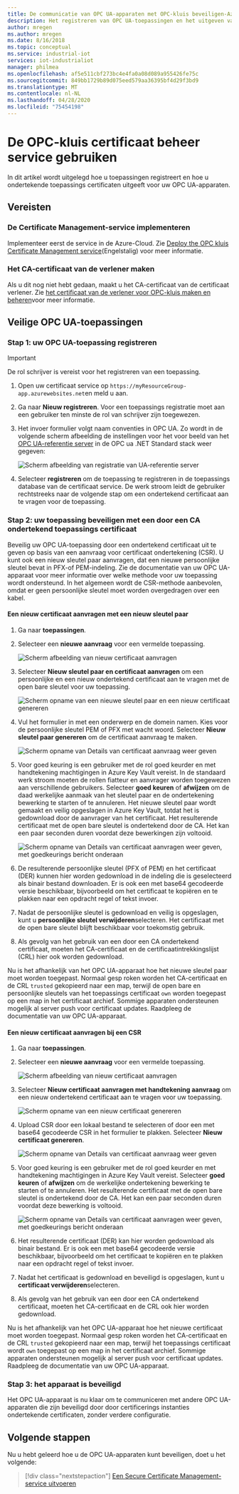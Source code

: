 ```yaml
---
title: De communicatie van OPC UA-apparaten met OPC-kluis beveiligen-Azure | Microsoft Docs
description: Het registreren van OPC UA-toepassingen en het uitgeven van ondertekende toepassings certificaten voor uw OPC UA-apparaten met OPC-kluis.
author: mregen
ms.author: mregen
ms.date: 8/16/2018
ms.topic: conceptual
ms.service: industrial-iot
services: iot-industrialiot
manager: philmea
ms.openlocfilehash: af5e511cbf273bc4e4fa0a08d089a955426fe75c
ms.sourcegitcommit: 849bb1729b89d075eed579aa36395bf4d29f3bd9
ms.translationtype: MT
ms.contentlocale: nl-NL
ms.lasthandoff: 04/28/2020
ms.locfileid: "75454198"
---
```

# <a name="use-the-opc-vault-certificate-management-service"></a>De OPC-kluis certificaat beheer service gebruiken

In dit artikel wordt uitgelegd hoe u toepassingen registreert en hoe u ondertekende toepassings certificaten uitgeeft voor uw OPC UA-apparaten.

## <a name="prerequisites"></a>Vereisten

### <a name="deploy-the-certificate-management-service"></a>De Certificate Management-service implementeren

Implementeer eerst de service in de Azure-Cloud. Zie [Deploy the OPC kluis Certificate Management service](howto-opc-vault-deploy.md)(Engelstalig) voor meer informatie.

### <a name="create-the-issuer-ca-certificate"></a>Het CA-certificaat van de verlener maken

Als u dit nog niet hebt gedaan, maakt u het CA-certificaat van de certificaat verlener. Zie [het certificaat van de verlener voor OPC-kluis maken en beheren](howto-opc-vault-manage.md)voor meer informatie.

## <a name="secure-opc-ua-applications"></a>Veilige OPC UA-toepassingen

### <a name="step-1-register-your-opc-ua-application"></a>Stap 1: uw OPC UA-toepassing registreren 

> [!IMPORTANT]
> De rol schrijver is vereist voor het registreren van een toepassing.

1. Open uw certificaat service op `https://myResourceGroup-app.azurewebsites.net`en meld u aan.
2. Ga naar **Nieuw registreren**. Voor een toepassings registratie moet aan een gebruiker ten minste de rol van schrijver zijn toegewezen.
2. Het invoer formulier volgt naam conventies in OPC UA. Zo wordt in de volgende scherm afbeelding de instellingen voor het voor beeld van het [OPC UA-referentie server](https://github.com/OPCFoundation/UA-.NETStandard/tree/master/SampleApplications/Workshop/Reference) in de OPC ua .NET Standard stack weer gegeven:

   ![Scherm afbeelding van registratie van UA-referentie server](media/howto-opc-vault-secure/reference-server-registration.png "Registratie van UA-referentie server")

5. Selecteer **registreren** om de toepassing te registreren in de toepassings database van de certificaat service. De werk stroom leidt de gebruiker rechtstreeks naar de volgende stap om een ondertekend certificaat aan te vragen voor de toepassing.

### <a name="step-2-secure-your-application-with-a-ca-signed-application-certificate"></a>Stap 2: uw toepassing beveiligen met een door een CA ondertekend toepassings certificaat

Beveilig uw OPC UA-toepassing door een ondertekend certificaat uit te geven op basis van een aanvraag voor certificaat ondertekening (CSR). U kunt ook een nieuw sleutel paar aanvragen, dat een nieuwe persoonlijke sleutel bevat in PFX-of PEM-indeling. Zie de documentatie van uw OPC UA-apparaat voor meer informatie over welke methode voor uw toepassing wordt ondersteund. In het algemeen wordt de CSR-methode aanbevolen, omdat er geen persoonlijke sleutel moet worden overgedragen over een kabel.

#### <a name="request-a-new-certificate-with-a-new-keypair"></a>Een nieuw certificaat aanvragen met een nieuw sleutel paar

1. Ga naar **toepassingen**.
3. Selecteer een **nieuwe aanvraag** voor een vermelde toepassing.

   ![Scherm afbeelding van nieuw certificaat aanvragen](media/howto-opc-vault-secure/request-new-certificate.png "Nieuw certificaat aanvragen")

3. Selecteer **Nieuw sleutel paar en certificaat aanvragen** om een persoonlijke en een nieuw ondertekend certificaat aan te vragen met de open bare sleutel voor uw toepassing.

   ![Scherm opname van een nieuwe sleutel paar en een nieuw certificaat genereren](media/howto-opc-vault-secure/generate-new-key-pair.png "Nieuw sleutel paar genereren")

4. Vul het formulier in met een onderwerp en de domein namen. Kies voor de persoonlijke sleutel PEM of PFX met wacht woord. Selecteer **Nieuw sleutel paar genereren** om de certificaat aanvraag te maken.

   ![Scherm opname van Details van certificaat aanvraag weer geven](media/howto-opc-vault-secure/approve-reject.png "Certificaat goed keuren")

5. Voor goed keuring is een gebruiker met de rol goed keurder en met handtekening machtigingen in Azure Key Vault vereist. In de standaard werk stroom moeten de rollen fiatteur en aanvrager worden toegewezen aan verschillende gebruikers. Selecteer **goed keuren** of **afwijzen** om de daad werkelijke aanmaak van het sleutel paar en de ondertekening bewerking te starten of te annuleren. Het nieuwe sleutel paar wordt gemaakt en veilig opgeslagen in Azure Key Vault, totdat het is gedownload door de aanvrager van het certificaat. Het resulterende certificaat met de open bare sleutel is ondertekend door de CA. Het kan een paar seconden duren voordat deze bewerkingen zijn voltooid.

   ![Scherm opname van Details van certificaat aanvragen weer geven, met goedkeurings bericht onderaan](media/howto-opc-vault-secure/view-key-pair.png "Sleutel paar weer geven")

7. De resulterende persoonlijke sleutel (PFX of PEM) en het certificaat (DER) kunnen hier worden gedownload in de indeling die is geselecteerd als binair bestand downloaden. Er is ook een met base64 gecodeerde versie beschikbaar, bijvoorbeeld om het certificaat te kopiëren en te plakken naar een opdracht regel of tekst invoer. 
8. Nadat de persoonlijke sleutel is gedownload en veilig is opgeslagen, kunt u **persoonlijke sleutel verwijderen**selecteren. Het certificaat met de open bare sleutel blijft beschikbaar voor toekomstig gebruik.
9. Als gevolg van het gebruik van een door een CA ondertekend certificaat, moeten het CA-certificaat en de certificaatintrekkingslijst (CRL) hier ook worden gedownload.

Nu is het afhankelijk van het OPC UA-apparaat hoe het nieuwe sleutel paar moet worden toegepast. Normaal gesp roken worden het CA-certificaat en de CRL `trusted` gekopieerd naar een map, terwijl de open bare en persoonlijke sleutels van het toepassings certificaat `own` worden toegepast op een map in het certificaat archief. Sommige apparaten ondersteunen mogelijk al server push voor certificaat updates. Raadpleeg de documentatie van uw OPC UA-apparaat.

#### <a name="request-a-new-certificate-with-a-csr"></a>Een nieuw certificaat aanvragen bij een CSR 

1. Ga naar **toepassingen**.
3. Selecteer een **nieuwe aanvraag** voor een vermelde toepassing.

   ![Scherm afbeelding van nieuw certificaat aanvragen](media/howto-opc-vault-secure/request-new-certificate.png "Nieuw certificaat aanvragen")

3. Selecteer **Nieuw certificaat aanvragen met handtekening aanvraag** om een nieuw ondertekend certificaat aan te vragen voor uw toepassing.

   ![Scherm opname van een nieuw certificaat genereren](media/howto-opc-vault-secure/generate-new-certificate.png "Nieuw certificaat genereren")

4. Upload CSR door een lokaal bestand te selecteren of door een met base64 gecodeerde CSR in het formulier te plakken. Selecteer **Nieuw certificaat genereren**.

   ![Scherm opname van Details van certificaat aanvraag weer geven](media/howto-opc-vault-secure/approve-reject-csr.png "CSR goed keuren")

5. Voor goed keuring is een gebruiker met de rol goed keurder en met handtekening machtigingen in Azure Key Vault vereist. Selecteer **goed keuren** of **afwijzen** om de werkelijke ondertekening bewerking te starten of te annuleren. Het resulterende certificaat met de open bare sleutel is ondertekend door de CA. Het kan een paar seconden duren voordat deze bewerking is voltooid.

   ![Scherm opname van Details van certificaat aanvragen weer geven, met goedkeurings bericht onderaan](media/howto-opc-vault-secure/view-cert-csr.png "Certificaat weer geven")

6. Het resulterende certificaat (DER) kan hier worden gedownload als binair bestand. Er is ook een met base64 gecodeerde versie beschikbaar, bijvoorbeeld om het certificaat te kopiëren en te plakken naar een opdracht regel of tekst invoer. 
10. Nadat het certificaat is gedownload en beveiligd is opgeslagen, kunt u **certificaat verwijderen**selecteren.
11. Als gevolg van het gebruik van een door een CA ondertekend certificaat, moeten het CA-certificaat en de CRL ook hier worden gedownload.

Nu is het afhankelijk van het OPC UA-apparaat hoe het nieuwe certificaat moet worden toegepast. Normaal gesp roken worden het CA-certificaat en de CRL `trusted` gekopieerd naar een map, terwijl het toepassings certificaat wordt `own` toegepast op een map in het certificaat archief. Sommige apparaten ondersteunen mogelijk al server push voor certificaat updates. Raadpleeg de documentatie van uw OPC UA-apparaat.

### <a name="step-3-device-secured"></a>Stap 3: het apparaat is beveiligd

Het OPC UA-apparaat is nu klaar om te communiceren met andere OPC UA-apparaten die zijn beveiligd door door certificerings instanties ondertekende certificaten, zonder verdere configuratie.

## <a name="next-steps"></a>Volgende stappen

Nu u hebt geleerd hoe u de OPC UA-apparaten kunt beveiligen, doet u het volgende:

> [!div class="nextstepaction"]
> [Een Secure Certificate Management-service uitvoeren](howto-opc-vault-secure-ca.md)
